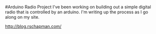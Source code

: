 #Arduino Radio Project
I've been working on building out a simple digital radio that is controlled by an arduino. I'm writing up the process as I go along on my site.

http://blog.rschapman.com/